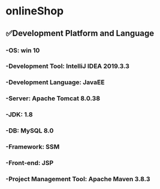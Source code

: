 # onlineShop
## ✅Development Platform and Language
### -OS: win 10
### -Development Tool: IntelliJ IDEA 2019.3.3
### -Development Language: JavaEE
### -Server: Apache Tomcat 8.0.38
### -JDK: 1.8
### -DB: MySQL 8.0
### -Framework: SSM
### -Front-end: JSP
### -Project Management Tool: Apache Maven 3.8.3


